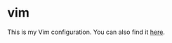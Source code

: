 vim
===

This is my Vim configuration. You can also find it [here](https://defuse.ca/vimrc.htm "My Vim
Configuration").

